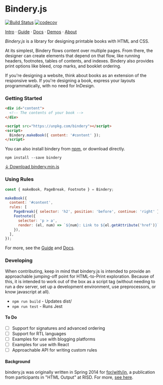 # Bindery.js

[![Build Status](https://travis-ci.org/evnbr/bindery.svg?branch=master)](https://travis-ci.org/evnbr/bindery)
[![codecov](https://codecov.io/gh/evnbr/bindery/branch/master/graph/badge.svg)](https://codecov.io/gh/evnbr/bindery)

[Intro](https://evanbrooks.info/bindery/) ·
[Guide](https://evanbrooks.info/bindery/guide) ·
[Docs](https://evanbrooks.info/bindery/docs) ·
[Demos](https://evanbrooks.info/bindery/demos) ·
[About](https://evanbrooks.info/bindery/about)

*Bindery.js* is a library for designing printable books with HTML and CSS.

At its simplest, Bindery flows content over multiple pages. From there, the designer can create elements that depend on that flow, like running headers, footnotes, tables of contents, and indexes. Bindery also provides print options like bleed, crop marks, and booklet ordering.

If you're designing a website, think about books as an extension of the responsive web. If you're designing a book, express your layouts programmatically, with no need for InDesign.

### Getting Started

```html
<div id="content">
  <!-- The contents of your book -->
</div>

<script src="https://unpkg.com/bindery"></script>
<script>
  Bindery.makeBook({ content: '#content' });
</script>
```

You can also install bindery from [npm](https://www.npmjs.com/package/bindery), or download directly.


```
npm install --save bindery
```

<div>
  <a href="https://unpkg.com/bindery/dist/bindery.min.js" class="btn" download>
    ↓ Download bindery.min.js
  </a>
</div>

### Using Rules

```js
const { makeBook, PageBreak, Footnote } = Bindery;

makeBook({
  content: '#content',
  rules: [
    PageBreak({ selector: 'h2', position: 'before', continue: 'right' }),
    Footnote({
      selector: 'p > a',
      render: (el, num) => `${num}: Link to ${el.getAttribute('href')}`;
    }),
  ],
});
```

For more, see the [Guide](https://evanbrooks.info/bindery/guide) and [Docs](https://evanbrooks.info/bindery/docs).

### Developing

When contributing, keep in mind that bindery.js is intended to provide an approachable jumping-off point for HTML-to-Print exploration. Because of this, it is intended to work out of the box as a script tag (without needing to run a dev server, set up a development environment, use preprocessors, or know javascript at all).

- `npm run build` - Updates dist/
- `npm run test` - Runs Jest

#### To Do

- [ ] Support for signatures and advanced ordering
- [ ] Support for RTL languages
- [ ] Examples for use with blogging platforms
- [ ] Examples for use with React
- [ ] Approachable API for writing custom rules

#### Background

bindery.js was originally written in Spring 2014 for [for/with/in](http://htmloutput.risd.gd/),
a publication from participants in "HTML Output" at RISD. For more, [see here](http://evanbrooks.info/bindery/about).
